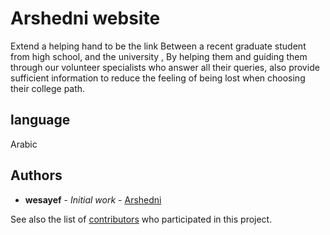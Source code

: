 # Arshedni website 
 Extend a helping hand to be the link Between a recent graduate student from high school, and the university ,
 By helping them and guiding them through our volunteer specialists who answer all their queries, also provide sufficient information to reduce the feeling of being lost when
 choosing their college path.
 

## language

 Arabic
 
## Authors

* **wesayef** - *Initial work* - [Arshedni](https://github.com/wesayef)

See also the list of [contributors](https://github.com/wesayef/Arshedni/graphs/contributors) who participated in this project.
